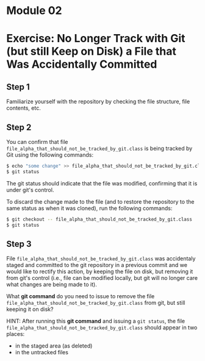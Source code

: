 # Module 02
# Exercise: No Longer Track with Git (but still Keep on Disk) a File that Was Accidentally Committed

## Step 1
Familiarize yourself with the repository by checking the file structure, file contents, etc.

## Step 2
You can confirm that file `file_alpha_that_should_not_be_tracked_by_git.class` is being tracked by Git using the following commands:
```bash
$ echo "some change" >> file_alpha_that_should_not_be_tracked_by_git.class
$ git status
```
The git status should indicate that the file was modified, confirming that it is under git's control.

To discard the change made to the file (and to restore the repository to the same status as when it was cloned), run the following commands:
```bash
$ git checkout -- file_alpha_that_should_not_be_tracked_by_git.class
$ git status
```

## Step 3
File `file_alpha_that_should_not_be_tracked_by_git.class` was accidentaly staged and committed to the git repository in a previous commit and we would like to rectify this action, by keeping the file on disk, but removing it from git's control (i.e., file can be modified locally, but git will no longer care what changes are being made to it).

What **git command** do you need to issue to remove the file `file_alpha_that_should_not_be_tracked_by_git.class` from git, but still keeping it on disk?

HINT: After running this **git command** and issuing a `git status`, the file `file_alpha_that_should_not_be_tracked_by_git.class` should appear in two places:
* in the staged area (as deleted)
* in the untracked files
